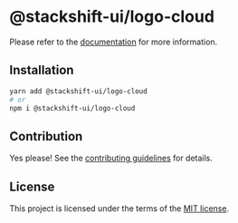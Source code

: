 # @stackshift-ui/logo-cloud



Please refer to the [documentation](https://stackshift-ui.webriq.com/docs/components/logo-cloud) for more information.

## Installation

```sh
yarn add @stackshift-ui/logo-cloud
# or
npm i @stackshift-ui/logo-cloud
```

## Contribution

Yes please! See the
[contributing guidelines](https://github.com/stackshift-ui/components/master/CONTRIBUTING.md)
for details.

## License

This project is licensed under the terms of the
[MIT license](https://github.com/stackshift-ui/components/master/LICENSE).
